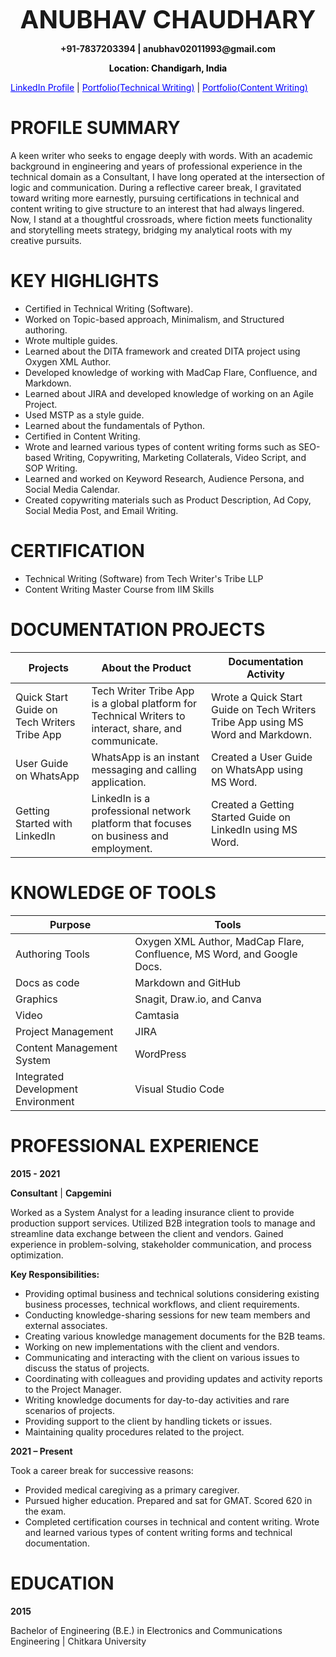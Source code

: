 <p style="text-align:center;"><b><span style="font-size:40px">ANUBHAV CHAUDHARY</span></b></p>
<p style="text-align:center;"><b><span style="font-size:14px">+91-7837203394 | anubhav02011993@gmail.com </span></b></p>
<p style="text-align:center;"><b><span style="color:black;font-size:14px">Location: Chandigarh, India </span></b></p>

<a href="https://www.linkedin.com/in/anubhav-chaudhary-1371a468/" style="color: blue">LinkedIn Profile</a> |  <a href="https://drive.google.com/drive/folders/1zGtfQiwj25WwLOcyZZxLqA_NiHMQ1qza" style="color: blue">Portfolio(Technical Writing)</a> |  <a href="https://drive.google.com/drive/folders/1kE-UYHU8d6GsaU8itAoGdJKtNT799Fbd?usp=drive_link" style="color: blue">Portfolio(Content Writing)</a>

# PROFILE SUMMARY
A keen writer who seeks to engage deeply with words. With an academic background in engineering and years of professional experience in the technical domain as a Consultant, I have long operated at the intersection of logic and communication. During a reflective career break, I gravitated toward writing more earnestly, pursuing certifications in technical and content writing to give structure to an interest that had always lingered. Now, I stand at a thoughtful crossroads, where fiction meets functionality and storytelling meets strategy, bridging my analytical roots with my creative pursuits.

# KEY HIGHLIGHTS
*	Certified in Technical Writing (Software).
*	Worked on Topic-based approach, Minimalism, and Structured authoring.
*	Wrote multiple guides.
*	Learned about the DITA framework and created DITA project using Oxygen XML Author.
*	Developed knowledge of working with MadCap Flare, Confluence, and Markdown.
*	Learned about JIRA and developed knowledge of working on an Agile Project.
*	Used MSTP as a style guide.
*	Learned about the fundamentals of Python.
*	Certified in Content Writing.
*	Wrote and learned various types of content writing forms such as SEO-based Writing, Copywriting, Marketing Collaterals, Video Script, and SOP Writing.
*	Learned and worked on Keyword Research, Audience Persona, and Social Media Calendar.
*	Created copywriting materials such as Product Description, Ad Copy, Social Media Post, and Email Writing.

# CERTIFICATION
* Technical Writing (Software) from Tech Writer's Tribe LLP
* Content Writing Master Course from IIM Skills

# DOCUMENTATION PROJECTS

| Projects | About the Product | Documentation Activity |
| -- | -- | -- |
| Quick Start Guide on Tech Writers Tribe App | Tech Writer Tribe App is a global platform for Technical Writers to interact, share, and communicate. | Wrote a Quick Start Guide on Tech Writers Tribe App using MS Word and Markdown. |
| User Guide on WhatsApp | WhatsApp is an instant messaging and calling application. | Created a User Guide on WhatsApp using MS Word. |
| Getting Started with LinkedIn | LinkedIn is a professional network platform that focuses on business and employment. | Created a Getting Started Guide on LinkedIn using MS Word. |

# KNOWLEDGE OF TOOLS

| Purpose | Tools |
| -- | -- |
| Authoring Tools	| Oxygen XML Author, MadCap Flare, Confluence, MS Word, and Google Docs. |
| Docs as code |	Markdown and GitHub |
| Graphics |	Snagit, Draw.io, and Canva |
| Video |	Camtasia |
| Project Management |	JIRA |
| Content Management System | WordPress |
| Integrated Development Environment| Visual Studio Code |


# PROFESSIONAL EXPERIENCE

**2015 - 2021**

**Consultant** | **Capgemini**

Worked as a System Analyst for a leading insurance client to provide production support services. Utilized B2B integration tools to manage and streamline data exchange between the client and vendors. Gained experience in problem-solving, stakeholder communication, and process optimization.

**Key Responsibilities:**
* Providing optimal business and technical solutions considering existing business processes, technical workflows, and client requirements.
* Conducting knowledge-sharing sessions for new team members and external associates.
* Creating various knowledge management documents for the B2B teams.
* Working on new implementations with the client and vendors.
* Communicating and interacting with the client on various issues to discuss the status of projects.
* Coordinating with colleagues and providing updates and activity reports to the Project Manager.
* Writing knowledge documents for day-to-day activities and rare scenarios of projects.
* Providing support to the client by handling tickets or issues. 
* Maintaining quality procedures related to the project.

**2021 – Present**

Took a career break for successive reasons:
* Provided medical caregiving as a primary caregiver.
* Pursued higher education. Prepared and sat for GMAT. Scored 620 in the exam.
* Completed certification courses in technical and content writing. Wrote and learned various types of content writing forms and technical documentation.

# EDUCATION

**2015**

Bachelor of Engineering (B.E.) in Electronics and Communications Engineering | Chitkara University
























